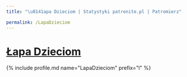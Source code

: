 ```yaml
---
title: "\u0141apa Dzieciom | Statystyki patronite.pl | Patromierz"

permalink: /LapaDzieciom
---
```


# [Łapa Dzieciom](https://patronite.pl/LapaDzieciom)

{% include profile.md name="LapaDzieciom" prefix="l" %}
